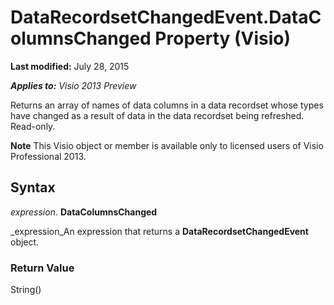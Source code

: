 
# DataRecordsetChangedEvent.DataColumnsChanged Property (Visio)

 **Last modified:** July 28, 2015

 _**Applies to:** Visio 2013 Preview_

Returns an array of names of data columns in a data recordset whose types have changed as a result of data in the data recordset being refreshed. Read-only.


 **Note**  This Visio object or member is available only to licensed users of Visio Professional 2013.


## Syntax

 _expression_. **DataColumnsChanged**

 _expression_An expression that returns a  **DataRecordsetChangedEvent** object.


### Return Value

String()

